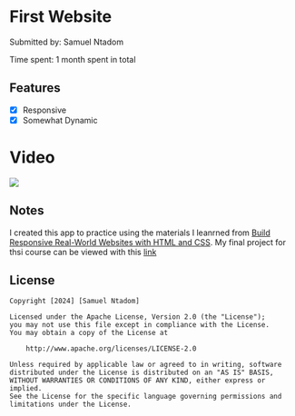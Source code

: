 # First Website

Submitted by: Samuel Ntadom


Time spent: 1 month spent in total

## Features
- [x] Responsive
- [x] Somewhat Dynamic
 
# Video
<div>
    <a href="https://www.loom.com/share/8e491b883b02420cb57bf3b74d2ab1f9">
      <img style="max-width:300px;" src="https://cdn.loom.com/sessions/thumbnails/8e491b883b02420cb57bf3b74d2ab1f9-3e1de28e11e98ff8-full-play.gif">
    </a>
 </div>

## Notes

I created this app to practice using the materials I leanrned from <a href="https://www.udemy.com/course/design-and-develop-a-killer-website-with-html5-and-css3/?couponCode=24T7MT123024">Build Responsive Real-World Websites with HTML and CSS</a>. My final project for thsi course can be viewed with this  <a href="https://omnifood-irentadom.netlify.app/">link</a>


## License

    Copyright [2024] [Samuel Ntadom]

    Licensed under the Apache License, Version 2.0 (the "License");
    you may not use this file except in compliance with the License.
    You may obtain a copy of the License at

        http://www.apache.org/licenses/LICENSE-2.0

    Unless required by applicable law or agreed to in writing, software
    distributed under the License is distributed on an "AS IS" BASIS,
    WITHOUT WARRANTIES OR CONDITIONS OF ANY KIND, either express or implied.
    See the License for the specific language governing permissions and
    limitations under the License.

